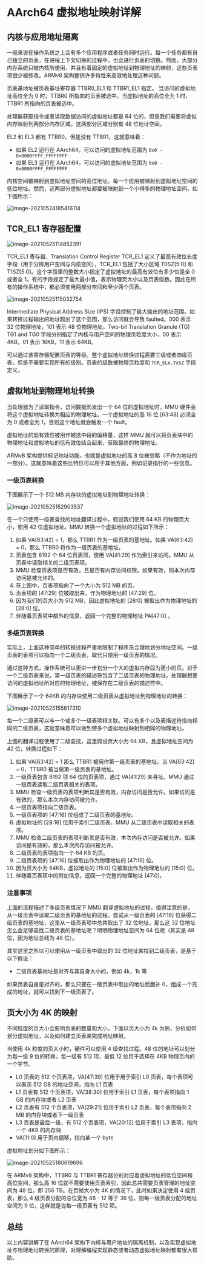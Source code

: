 # AArch64 虚拟地址映射详解

## 内核与应用地址隔离

一般来说在操作系统之上会有多个应用程序或者任务同时运行。每一个任务都有自己独立的页表，在进程上下文切换的过程中，也会进行页表的切换。然而，大部分内存系统只被内核所使用，并且有着固定的虚拟地址到物理地址的映射，这些页表项很少被修改。ARMv8 架构提供许多特性来高效地处理这种问题。

页表基地址被页表基址寄存器 TTBR0_EL1 和 TTBR1_EL1 指定。 当访问的虚拟地址高位全为 0 时，TTBR0 所指向的页表被选中。当虚拟地址的高位全为 1 时，TTBR1 所指向的页表被选中。

处理器获取指令或者读取数据访问的虚拟地址都是 64 位的，但是我们需要将虚拟内存映射到两部分内存区域，这两部分区域分别有 48 位地址空间。

EL2 和 EL3 都有 TTBR0，但是没有 TTBR1，这就意味着：

- 如果 EL2 运行在 AArch64，可以访问的虚拟地址范围为 `0x0 - 0x0000FFFF_FFFFFFFF`
- 如果 EL3 运行在 AArch64，可以访问的虚拟地址范围为 `0x0 - 0x0000FFFF_FFFFFFFF`

内核空间被映射到虚拟地址空间的高位地址，每一个应用被映射到虚拟地址空间的低位地址。然而，这两部分虚拟地址都要被映射到一个小得多的物理地址空间，如下图所示：

![image-20210524185416114](figures/image-20210524185416114.png)

## TCR_EL1 寄存器配置

![image-20210525114852391](figures/image-20210525114852391.png)

TCR_EL1 寄存器，Translation Control Register TCR_EL1 定义了最高有效位长度字段（用于分辨用户空间与内核空间），TCR_EL1 包括了大小区域 T0SZ[5:0] 和 T1SZ[5:0]。这个字段里的整数大小指定了虚拟地址的最高有效位有多少位是全 0 或者全 1。有的字段规定了最大最小值，表示物理页大小以及页表级数。因此在所有的操作系统中，都必须使用两部分空间和至少两个页表。

![image-20210525115032754](figures/image-20210525115032754.png)

Intermediate Physical Address Size (IPS) 字段控制了最大输出的地址范围。如果转换过程输出的地址超出了这个范围，那么访问就会导致 faulted。000 表示 32 位物理地址，101 表示 48 位物理地址。Two-bit Translation Granule (TG) TG1 and TG0 字段分别指定了内核与用户空间的物理页粒度大小，00  表示 4KB，01 表示 16KB，11 表示 64KB。

可以通过该寄存器配置页表的等级。整个虚拟地址转换过程需要三级或者四级页表。但是不需要实现所有的级别。页表的级数被物理页粒度和 `TCR_ELn.TxSZ` 字段定义。

## 虚拟地址到物理地址转换

当处理器为了读取指令，访问数据而发出一个 64 位的虚拟地址时，MMU 硬件会将这个虚拟地址转换为相应的物理地址。一个虚拟地址的高 16 位 [63:48] 必须全为 0 或者全为 1，否则这个地址就会触发一个 fault。

虚拟地址的低有效位被用作被选中段的偏移量，这样 MMU 就可以将页表块中的物理地址和虚拟地址的低有效位结合起来，获取最终的物理地址。

ARMv8 架构提供标记地址功能。也就是虚拟地址的高 8 位被忽略（不作为地址的一部分）。这就意味着这些比特位可以用于其他方面，例如记录指针的一些信息。

### 一级页表转换

下图展示了一个 512 MB 内存块的虚拟地址到物理地址转换：

![image-20210525152903537](figures/image-20210525152903537.png)

在一个只使用一级表查找的地址翻译过程中，假设我们使用 64 KB 的物理页大小，使用 42 位虚拟地址。MMU 转换一个虚拟地址的过程如下所示：

1. 如果 VA[63:42] = 1，那么 TTBR1 作为一级页表的基地址。如果 VA[63:42] = 0，那么 TTBR0 将作为一级页表的基地址。
2. 页表包含 8192 个 64 位页表项，使用 VA[41:29] 作为索引来访问。MMU 从页表中读取相关的二级页表项。
3. MMU 检查页表项是否有效，且是否有内存访问权限。如果有效，则本次内存访问是被允许的。
4. 在上图中，页表项指向了一个大小为 512 MB 的页。
5. 页表项的 [47:29] 位被取出来，作为物理地址的 [47:29] 位。
6. 因为我们的页大小为 512 MB，因此虚拟地址的 [28:0] 被取出作为物理地址的 [28:0] 位。
7. 伴随着页表项中额外的信息，返回一个完整的物理地址 PA[47:0] 。

### 多级页表转换

实际上，上面这种简单的转换过程严重地限制了程序员合理地划分地址空间。一级页表的表项可以指向一个二级页表，取代只使用一级页表的情况。

通过这种方式，操作系统可以更进一步划分一个大的虚拟内存段为更小的页。对于一个二级页表来说，第一级页表的描述符包含了二级页表的物理地址。处理器想要访问的虚拟地址所对应的物理地址，被保存在二级页表的描述符中。

下图展示了一个 64KB 的内存块使用二级页表从虚拟地址到物理地址的转换：

![image-20210525155617310](figures/image-20210525155617310.png)

每一个二级表可以与一个或多个一级表项相关联。可以有多个以及表描述符指向相同的二级页表，这就意味着可以做到使多个虚拟地址映射到相同的物理地址。

上图的翻译过程使用了二级查找，这里假设页大小为 64 KB，且虚拟地址空间为 42 位，转换过程如下：

1. 如果 VA[63:42] = 1 那么 TTBR1 被用作第一级页表的基地址。当 VA[63:42] = 0，TTBR0 被当做第一级页表的基地址。
2. 一级页表包含 8192 项 64 位的页表项，通过 VA[41:29] 来寻址。MMU 通过一级页表读取二级页表相关的表项。
3. MMU 检查一级页表的表项判断其是否有效，内存访问是否允许。如果访问是有效的，那么本次内存访问被允许。
4. 一级页表项指向二级页表。
5. 一级页表项的 [47:16] 位组成了二级页表的基地址。
6. 虚拟地址的 [28:16] 位用于索引二级页表，MMU 从二级页表中读取相关的表项。
7. MMU 检查二级页表的表项判断其是否有效，本次内存访问是否被允许。如果访问是有效的，那么本次内存访问被允许。
8. 二级页表的表项指向一个 64 KB 的页。
9. 二级页表项的 [47:16] 位被取出作为物理地址的 [47:16] 位。
10. 因为页大小为 64KB，虚拟地址的 [15:0] 位被取出作为物理地址的 [15:0] 位。
11. 伴随着页表项中的附加信息，返回一个完整的物理地址 [47:0]。   

### 注意事项

上面的流程描述了多级页表情况下 MMU 翻译虚拟地址的过程，值得注意的是，从一级页表中读取二级页表的基地址的过程。尝试从一级页表的 [47:16] 位获得二级页表的基地址，这里从一级页表项中总共取出了 32 位地址，那么这 32 位地址怎么会足够查找二级页表的基地址呢？明明物理地址空间为 64 位呢（其实是 48 位，因为地址总线为 48 位）。

其实这里之所以可以使用从一级页表中取出的 32 位地址来找到二级页表，是基于以下假设：

- 二级页表基地址是对齐与其自身大小的，例如 4k，1k 等

如果页表自身是对齐的，那么只要在一级页表中取出的地址后面补 0，组成一个完成的地址，就可以找到下一级页表了。

## 页大小为 4K 的映射

不同粒度的页大小会影响页表的数量和大小，下面以页大小为 4k 为例，分析如何划分虚拟地址，以及如何建立页表来完成地址映射。

当使用 4k 粒度的页大小时，硬件可以使用 4 级查找过程。48 位的地址可以划分为每一级 9 位的转换，每一级有 512 项，最低 12 位用于选择在 4KB 物理页内的一个字节。

- L0 页表的 512 个页表项，VA[47:39] 位用于用于索引 L0 页表，每个表项可以表示 512 GB 的地址空间，指向 L1 页表
- L1 页表有 512 个页表项，VA[38:30] 位用于索引 L1 页表，每个表项指向 1 GB 的内存块或者 L2 页表
- L2 页表有 512 个页表项，VA[29:21] 位用于索引 L2 页表，每个表项指向 2 MB 的内存块或者下一级页表
- L3 页表是最后一级，有 512 个页表项，VA[20:12] 位用于索引 L3 表项，指向一个 4KB 的内存块
- VA[11:0] 用于页内偏移，指向某一个 byte

虚拟地址划分如下图所示：

![image-20210525180619696](figures/image-20210525180619696.png)

在 ARMv8 架构中，TTBR0 与 TTBR1 寄存器分别对应着虚拟地址的低位空间和高位空间，那么高 16 位就不需要使用页表索引，因此总共需要页表管理的地址空间为 48 位，即 256 TB。在页帧大小为 4K 的情况下，此时如果决定使用 4 级页表，那么 4 级页表分配的总位宽为 48 - 12 等于 36 位，则每一级页表分配的地址空间为 9 位，这样就是说每一级页表有 512 项。

## 总结

以上内容讲解了在 AArch64 架构下内核与用户地址的隔离机制，以及实现虚拟地址与物理地址转换的原理，对理解编程实现静态或者动态虚拟地址映射都有很大帮助。